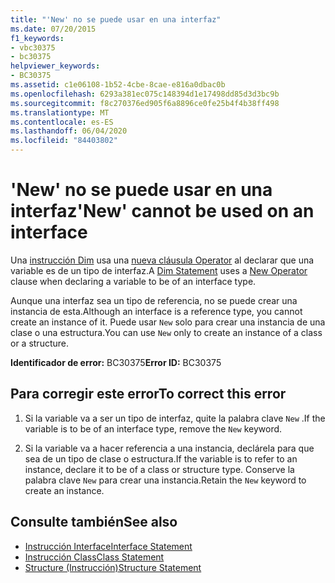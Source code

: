 ```yaml
---
title: "'New' no se puede usar en una interfaz"
ms.date: 07/20/2015
f1_keywords:
- vbc30375
- bc30375
helpviewer_keywords:
- BC30375
ms.assetid: c1e06108-1b52-4cbe-8cae-e816a0dbac0b
ms.openlocfilehash: 6293a381ec075c148394d1e17498dd85d3d3bc9b
ms.sourcegitcommit: f8c270376ed905f6a8896ce0fe25b4f4b38ff498
ms.translationtype: MT
ms.contentlocale: es-ES
ms.lasthandoff: 06/04/2020
ms.locfileid: "84403802"
---
```

# <a name="new-cannot-be-used-on-an-interface"></a><span data-ttu-id="bb14f-102">'New' no se puede usar en una interfaz</span><span class="sxs-lookup"><span data-stu-id="bb14f-102">'New' cannot be used on an interface</span></span>
<span data-ttu-id="bb14f-103">Una [instrucción Dim](../language-reference/statements/dim-statement.md) usa una [nueva cláusula Operator](../language-reference/operators/new-operator.md) al declarar que una variable es de un tipo de interfaz.</span><span class="sxs-lookup"><span data-stu-id="bb14f-103">A [Dim Statement](../language-reference/statements/dim-statement.md) uses a [New Operator](../language-reference/operators/new-operator.md) clause when declaring a variable to be of an interface type.</span></span>  
  
 <span data-ttu-id="bb14f-104">Aunque una interfaz sea un tipo de referencia, no se puede crear una instancia de esta.</span><span class="sxs-lookup"><span data-stu-id="bb14f-104">Although an interface is a reference type, you cannot create an instance of it.</span></span> <span data-ttu-id="bb14f-105">Puede usar `New` solo para crear una instancia de una clase o una estructura.</span><span class="sxs-lookup"><span data-stu-id="bb14f-105">You can use `New` only to create an instance of a class or a structure.</span></span>  
  
 <span data-ttu-id="bb14f-106">**Identificador de error:** BC30375</span><span class="sxs-lookup"><span data-stu-id="bb14f-106">**Error ID:** BC30375</span></span>  
  
## <a name="to-correct-this-error"></a><span data-ttu-id="bb14f-107">Para corregir este error</span><span class="sxs-lookup"><span data-stu-id="bb14f-107">To correct this error</span></span>  
  
1. <span data-ttu-id="bb14f-108">Si la variable va a ser un tipo de interfaz, quite la palabra clave `New` .</span><span class="sxs-lookup"><span data-stu-id="bb14f-108">If the variable is to be of an interface type, remove the `New` keyword.</span></span>  
  
2. <span data-ttu-id="bb14f-109">Si la variable va a hacer referencia a una instancia, declárela para que sea de un tipo de clase o estructura.</span><span class="sxs-lookup"><span data-stu-id="bb14f-109">If the variable is to refer to an instance, declare it to be of a class or structure type.</span></span> <span data-ttu-id="bb14f-110">Conserve la palabra clave `New` para crear una instancia.</span><span class="sxs-lookup"><span data-stu-id="bb14f-110">Retain the `New` keyword to create an instance.</span></span>  
  
## <a name="see-also"></a><span data-ttu-id="bb14f-111">Consulte también</span><span class="sxs-lookup"><span data-stu-id="bb14f-111">See also</span></span>

- [<span data-ttu-id="bb14f-112">Instrucción Interface</span><span class="sxs-lookup"><span data-stu-id="bb14f-112">Interface Statement</span></span>](../language-reference/statements/interface-statement.md)
- [<span data-ttu-id="bb14f-113">Instrucción Class</span><span class="sxs-lookup"><span data-stu-id="bb14f-113">Class Statement</span></span>](../language-reference/statements/class-statement.md)
- [<span data-ttu-id="bb14f-114">Structure (Instrucción)</span><span class="sxs-lookup"><span data-stu-id="bb14f-114">Structure Statement</span></span>](../language-reference/statements/structure-statement.md)
